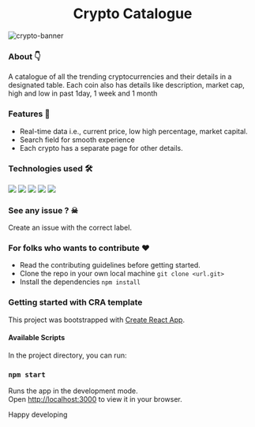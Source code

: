 
<h1 align="center"> Crypto Catalogue</h1>

![crypto-banner](https://user-images.githubusercontent.com/95040233/195879162-8f15ef31-7fc5-4fa4-8942-aea1896b953b.png)


### About 👇
A catalogue of all the trending cryptocurrencies and their details in a designated table. Each coin also has details like description, market cap, high and low in past 1day, 1 week and 1 month

### Features 📌
- Real-time data i.e., current price, low high percentage, market capital.
- Search field for smooth experience
- Each crypto has a separate page for other details.

### Technologies used 🛠
<p align="left"> 
 <img src="https://img.shields.io/badge/React-20232A?style=for-the-badge&logo=react&logoColor=61DAFB"/>
 <img src="https://img.shields.io/badge/JavaScript-323330?style=for-the-badge&logo=javascript&logoColor=F7DF1E">
 <img src="https://img.shields.io/badge/CSS3-1572B6?style=for-the-badge&logo=css3&logoColor=white">
  <img src="https://img.shields.io/badge/Material%20UI-007FFF?style=for-the-badge&logo=mui&logoColor=white">
  <img src="https://img.shields.io/badge/npm-CB3837?style=for-the-badge&logo=npm&logoColor=white">
</p>

### See any issue ? ☠
Create an issue with the correct label.

### For folks who wants to contribute ❤
- Read the contributing guidelines before getting started.
- Clone the repo in your own local machine
`git clone <url.git>`
- Install the dependencies
`npm install`

### Getting started with CRA template
This project was bootstrapped with [Create React App](https://github.com/facebook/create-react-app).
#### Available Scripts

In the project directory, you can run:

### `npm start`

Runs the app in the development mode.\
Open [http://localhost:3000](http://localhost:3000) to view it in your browser.

Happy developing
